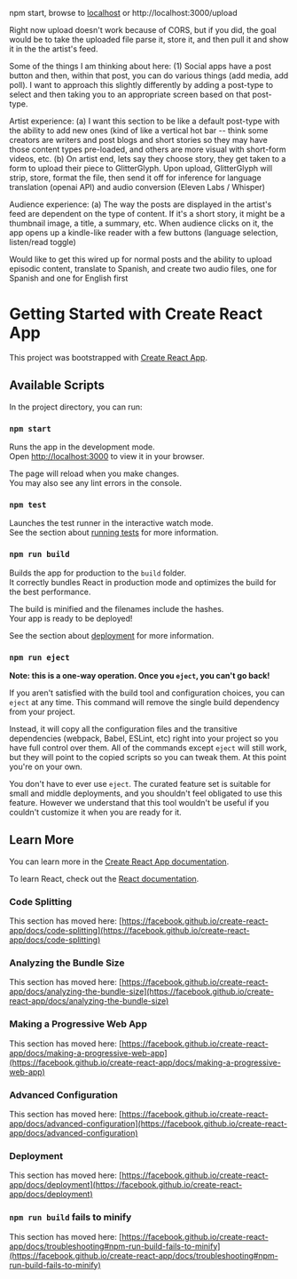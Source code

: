 npm start, browse to [localhost](http://localhost:3000/) or http://localhost:3000/upload

Right now upload doesn't work because of CORS, but if you did, the goal would be to take the uploaded file parse it, store it, and then pull it and show it in the the artist's feed.

Some of the things I am thinking about here:
(1) Social apps have a post button and then, within that post, you can do various things (add media, add poll).  I want to approach this slightly differently by adding a post-type to select and then taking you to an appropriate screen based on that post-type. 

Artist experience:
(a) I want this section to be like a default post-type with the ability to add new ones (kind of like a vertical hot bar -- think some creators are writers and post blogs and short stories so they may have those content types pre-loaded, and others are more visual with short-form videos, etc.
(b) On artist end, lets say they choose story, they get taken to a form to upload their piece to GlitterGlyph. Upon upload, GlitterGlyph will strip, store, format the file, then send it off for inference for language translation (openai API) and audio conversion (Eleven Labs / Whisper)

Audience experience:
(a) The way the posts are displayed in the artist's feed are dependent on the type of content.  If it's a short story, it might be a thumbnail image, a title, a summary, etc.  When audience clicks on it, the app opens up a kindle-like reader with a few buttons (language selection, listen/read toggle)

Would like to get this wired up for normal posts and the ability to upload episodic content, translate to Spanish, and create two audio files, one for Spanish and one for English first



# Getting Started with Create React App

This project was bootstrapped with [Create React App](https://github.com/facebook/create-react-app).

## Available Scripts

In the project directory, you can run:

### `npm start`

Runs the app in the development mode.\
Open [http://localhost:3000](http://localhost:3000) to view it in your browser.

The page will reload when you make changes.\
You may also see any lint errors in the console.

### `npm test`

Launches the test runner in the interactive watch mode.\
See the section about [running tests](https://facebook.github.io/create-react-app/docs/running-tests) for more information.

### `npm run build`

Builds the app for production to the `build` folder.\
It correctly bundles React in production mode and optimizes the build for the best performance.

The build is minified and the filenames include the hashes.\
Your app is ready to be deployed!

See the section about [deployment](https://facebook.github.io/create-react-app/docs/deployment) for more information.

### `npm run eject`

**Note: this is a one-way operation. Once you `eject`, you can't go back!**

If you aren't satisfied with the build tool and configuration choices, you can `eject` at any time. This command will remove the single build dependency from your project.

Instead, it will copy all the configuration files and the transitive dependencies (webpack, Babel, ESLint, etc) right into your project so you have full control over them. All of the commands except `eject` will still work, but they will point to the copied scripts so you can tweak them. At this point you're on your own.

You don't have to ever use `eject`. The curated feature set is suitable for small and middle deployments, and you shouldn't feel obligated to use this feature. However we understand that this tool wouldn't be useful if you couldn't customize it when you are ready for it.

## Learn More

You can learn more in the [Create React App documentation](https://facebook.github.io/create-react-app/docs/getting-started).

To learn React, check out the [React documentation](https://reactjs.org/).

### Code Splitting

This section has moved here: [https://facebook.github.io/create-react-app/docs/code-splitting](https://facebook.github.io/create-react-app/docs/code-splitting)

### Analyzing the Bundle Size

This section has moved here: [https://facebook.github.io/create-react-app/docs/analyzing-the-bundle-size](https://facebook.github.io/create-react-app/docs/analyzing-the-bundle-size)

### Making a Progressive Web App

This section has moved here: [https://facebook.github.io/create-react-app/docs/making-a-progressive-web-app](https://facebook.github.io/create-react-app/docs/making-a-progressive-web-app)

### Advanced Configuration

This section has moved here: [https://facebook.github.io/create-react-app/docs/advanced-configuration](https://facebook.github.io/create-react-app/docs/advanced-configuration)

### Deployment

This section has moved here: [https://facebook.github.io/create-react-app/docs/deployment](https://facebook.github.io/create-react-app/docs/deployment)

### `npm run build` fails to minify

This section has moved here: [https://facebook.github.io/create-react-app/docs/troubleshooting#npm-run-build-fails-to-minify](https://facebook.github.io/create-react-app/docs/troubleshooting#npm-run-build-fails-to-minify)
